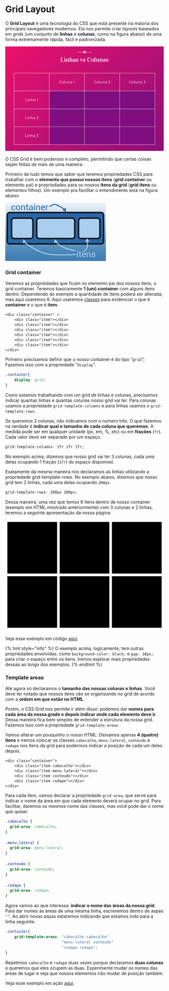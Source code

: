 # Grid Layout

O **Grid Layout** é uma tecnologia do CSS que está presente na maioria dos principais navegadores modernos. Ela nos permite criar _layouts_ baseados em _grids_ (um conjunto de **linhas** e **colunas**, como na figura abaixo) de uma forma extremamente rápida, fácil e padronizada.

![](<../.gitbook/assets/image (1).png>)

O CSS Grid é bem poderoso e completo, permitindo que certas coisas sejam feitas de mais de uma maneira.

Primeiro de tudo temos que saber que teremos propriedades CSS para trabalhar com o **elemento que possui nossos itens** (**grid container** ou elemento pai) e propriedades para os nossos **itens da grid** (**grid itens** ou elementos filhos). Um exemplo pra facilitar o entendimento está na figura abaixo

![](<../.gitbook/assets/image (11).png>)

### Grid container

Veremos as propriedades que ficam no elemento pai dos nossos itens, o grid container. Teremos basicamente **1 (um) container** com alguns itens dentro. Dependendo do exemplo a quantidade de itens poderá ser alterada, mas aqui usaremos 6. Aqui usaremos [classes](seletores/classe.md) para evidenciar o que é **container** e o que é **item**.

```markup
<div class="container" >
    <div class="item"></div>
    <div class="item"></div>
    <div class="item"></div>
    <div class="item"></div>
    <div class="item"></div>
    <div class="item"></div>
</div>
```

Primeiro precisamos definir que o nosso container é do tipo “`grid`”; Fazemos isso com a propriedade “`display`”.

```css
.container{
    display: grid;
}
```

Como estamos trabalhando com um grid de linhas e colunas, precisamos indicar quantas linhas e quantas colunas nosso grid vai ter. Para colunas usamos a propriedade `grid-template-columns` e para linhas usamos o `grid-template-rows`.

Se queremos 3 colunas, não indicamos com o número três. O que fazemos na verdade é **indicar qual o tamanho de cada coluna que queremos**. A medida pode ser em qualquer unidade (px, em, %, etc) ou em **frações** (`fr`). Cada valor deve ser separado por um espaço.

```css
grid-template-columns: 1fr 1fr 1fr;
```

No exemplo acima, dizemos que nosso grid vai ter 3 colunas, cada uma delas ocupando 1 fração (`1fr`) do espaço disponível.

Exatamente da mesma maneira nós declaramos as linhas utilizando a propriedade grid-template-rows. No exemplo abaixo, dizemos que nosso grid tem 2 linhas, cada uma delas ocupando `200px`.

```css
grid-template-rows: 200px 200px;
```

Dessa maneira, uma vez que temos 6 itens dentro de nosso container (exemplo em HTML mostrado anteriormente) com 3 colunas e 2 linhas, teremos a seguinte apresentação da nossa página:

![](../.gitbook/assets/image.png)

Veja esse exemplo em código [aqui](https://codesandbox.io/s/grid-layout-columns-e-rows-xeqp8).

{% hint style="info" %}
O exemplo acima, logicamente, tem outras propriedades envolvidas, como `background-color: black;` e `gap: 10px;` para criar o espaço entre os itens. Iremos explorar mais propriedades dessas ao longo dos exemplos.
{% endhint %}

### Template areas

Até agora só declaramos o **tamanho das nossas colunas e linhas**. Você deve ter notado que nossos itens vão se organizando no grid de acordo com a **ordem em que estão no HTML**.

Porém, o CSS Grid nos permite ir além disso: podemos dar **nomes para cada área da nossa grade e depois indicar onde cada elemento deve ir**. Dessa maneira fica bem simples de entender a estrutura da nossa grid. Fazemos isso com a propriedade `grid-template-areas`.

Vamos alterar um pouquinho o nosso HTML. Deixamos apenas **4 (quatro) itens** e iremos colocar as classes `cabecalho`, `menu-lateral`, `conteudo` e `rodape` nos itens da grid para podermos indicar a posição de cada um deles depois.

```markup
<div class="container">
    <div class="item cabecalho"></div>
    <div class="item menu-lateral"></div>
    <div class="item conteudo"></div>
    <div class="item rodape"></div>
</div>
```

Para cada item, vamos declarar a propriedade `grid-area`, que serve para indicar o nome da área em que cada elemento deverá ocupar no grid. Para facilitar, daremos os mesmos nome das classes, mas você pode dar o nome que quiser.

```css
.cabecalho {
  grid-area: cabecalho;
}

.menu-lateral {
  grid-area: menu-lateral;
}

.conteudo {
  grid-area: conteudo;
}

.rodape {
  grid-area: rodape;
}
```

Agora vamos ao que interessa: **indicar o nome das áreas da nossa grid**. Para dar nomes às áreas de uma mesma linha, escrevemos dentro de aspas `""`. Ao abrir novas aspas estaremos indicando que estamos indo para a linha seguinte.

```css
.container{
    grid-template-areas: "cabecalho cabecalho" 
                         "menu-lateral conteudo" 
                         "rodape rodape";
}
```

Repetimos `cabecalho` e `rodape` duas vezes porque declaramos **duas colunas** e queremos que eles ocupem as duas. Experimente mudar os nomes das áreas de lugar e veja que nossos elementos irão mudar de posição também.

Veja esse exemplo em ação [aqui](https://codesandbox.io/s/grid-layout-template-areas-uzfrb).
